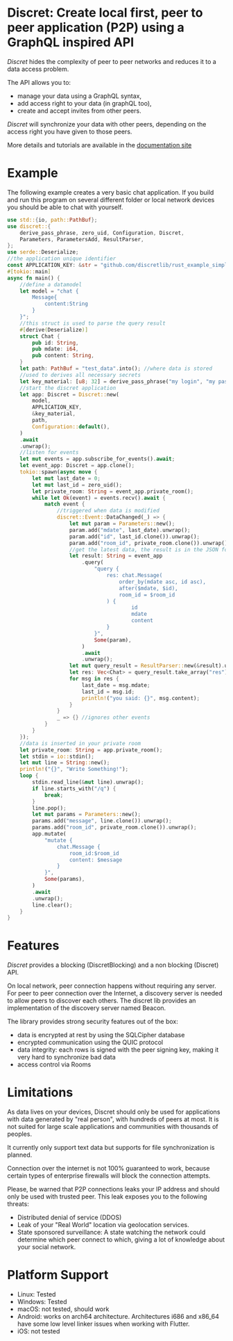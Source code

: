 # Discret: Create local first, peer to peer application (P2P) using a GraphQL inspired API

*Discret* hides the complexity of peer to peer networks and reduces it to a data access problem. 

The API allows you to:
- manage your data using a GraphQL syntax,
- add access right to your data (in graphQL too),
- create and accept invites from other peers.

*Discret* will synchronize your data with other peers, depending on the access right you have given to those peers.

More details and tutorials are available in the [documentation site](https://discretlib.github.io/doc/)

# Example
The following example creates a very basic chat application. If you build and run this program on several different folder or local network devices
you should be able to chat with yourself.

```rust
use std::{io, path::PathBuf};
use discret::{
    derive_pass_phrase, zero_uid, Configuration, Discret,
    Parameters, ParametersAdd, ResultParser,
};
use serde::Deserialize;
//the application unique identifier
const APPLICATION_KEY: &str = "github.com/discretlib/rust_example_simple_chat";
#[tokio::main]
async fn main() {
    //define a datamodel
    let model = "chat {
        Message{
            content:String
        }
    }";
    //this struct is used to parse the query result
    #[derive(Deserialize)]
    struct Chat {
        pub id: String,
        pub mdate: i64,
        pub content: String,
    }
    let path: PathBuf = "test_data".into(); //where data is stored
    //used to derives all necessary secrets
    let key_material: [u8; 32] = derive_pass_phrase("my login", "my password");
    //start the discret application
    let app: Discret = Discret::new(
        model,
        APPLICATION_KEY,
        &key_material,
        path,
        Configuration::default(),
    )
    .await
    .unwrap();
    //listen for events
    let mut events = app.subscribe_for_events().await;
    let event_app: Discret = app.clone();
    tokio::spawn(async move {
        let mut last_date = 0;
        let mut last_id = zero_uid();
        let private_room: String = event_app.private_room();
        while let Ok(event) = events.recv().await {
            match event {
                //triggered when data is modified
                discret::Event::DataChanged(_) => {
                    let mut param = Parameters::new();
                    param.add("mdate", last_date).unwrap();
                    param.add("id", last_id.clone()).unwrap();
                    param.add("room_id", private_room.clone()).unwrap();
                    //get the latest data, the result is in the JSON format
                    let result: String = event_app
                        .query(
                            "query {
                                res: chat.Message(
                                    order_by(mdate asc, id asc),
                                    after($mdate, $id),
                                    room_id = $room_id
                                ) {
                                        id
                                        mdate
                                        content
                                }
                            }",
                            Some(param),
                        )
                        .await
                        .unwrap();
                    let mut query_result = ResultParser::new(&result).unwrap();
                    let res: Vec<Chat> = query_result.take_array("res").unwrap();
                    for msg in res {
                        last_date = msg.mdate;
                        last_id = msg.id;
                        println!("you said: {}", msg.content);
                    }
                }
                _ => {} //ignores other events
            }
        }
    });
    //data is inserted in your private room
    let private_room: String = app.private_room();
    let stdin = io::stdin();
    let mut line = String::new();
    println!("{}", "Write Something!");
    loop {
        stdin.read_line(&mut line).unwrap();
        if line.starts_with("/q") {
            break;
        }
        line.pop();
        let mut params = Parameters::new();
        params.add("message", line.clone()).unwrap();
        params.add("room_id", private_room.clone()).unwrap();
        app.mutate(
            "mutate {
                chat.Message {
                    room_id:$room_id
                    content: $message
                }
            }",
            Some(params),
        )
        .await
        .unwrap();
        line.clear();
    }
}
```
# Features
*Discret* provides a blocking (DiscretBlocking) and a non blocking (Discret) API.  

On local network, peer connection happens without requiring any server.
For peer to peer connection over the Internet, a discovery server is needed to allow peers to discover each others.
The discret lib provides an implementation of the discovery server named Beacon.

The library provides strong security features out of the box:
- data is encrypted at rest by using the SQLCipher database
- encrypted communication using the QUIC protocol
- data integrity: each rows is signed with the peer signing key, making it very hard to synchronize bad data
- access control via Rooms

# Limitations
As data lives on your devices, Discret should only be used for applications with data generated by "real person", with hundreds of peers at most.
It is not suited for large scale applications and communities with thousands of peoples.

It currently only support text data but supports for file synchronization is planned.

Connection over the internet is not 100% guaranteed to work, because certain types of enterprise firewalls will block the connection attempts.

Please, be warned that P2P connections leaks your IP address and should only be used with trusted peer.
This leak exposes you to the following threats:
- Distributed denial of service (DDOS)
- Leak of your "Real World" location via geolocation services.
- State sponsored surveillance: A state watching the network could determine which peer connect to which, giving a lot of knowledge about your social network.
  
# Platform Support
- Linux: Tested 
- Windows: Tested 
- macOS: not tested, should work
- Android: works on arch64 architecture. Architectures i686 and x86_64 have some low level linker issues when working with Flutter.
- iOS: not tested
